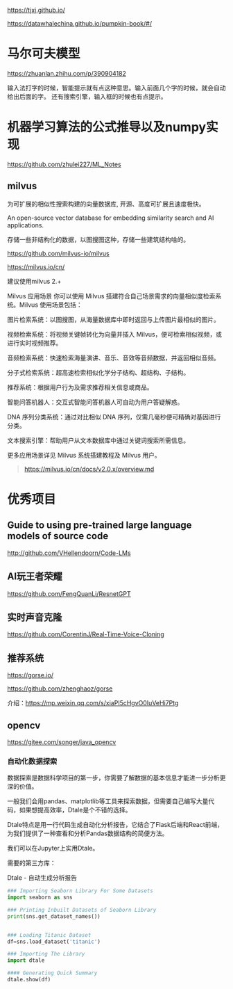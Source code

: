 
https://tjxj.github.io/

https://datawhalechina.github.io/pumpkin-book/#/



# 马尔可夫模型

https://zhuanlan.zhihu.com/p/390904182

输入法打字的时候，智能提示就有点这种意思。输入前面几个字的时候，就会自动给出后面的字。
还有搜索引擎，输入框的时候也有点提示。

# 机器学习算法的公式推导以及numpy实现

https://github.com/zhulei227/ML_Notes

## milvus

为可扩展的相似性搜索构建的向量数据库,
开源、高度可扩展且速度极快。

An open-source vector database for embedding similarity search and AI applications.

存储一些非结构化的数据，以图搜图这种，存储一些建筑结构啥的。

https://github.com/milvus-io/milvus

https://milvus.io/cn/

建议使用milvus 2.+

Milvus 应用场景
你可以使用 Milvus 搭建符合自己场景需求的向量相似度检索系统。Milvus 使用场景包括：

图片检索系统：以图搜图，从海量数据库中即时返回与上传图片最相似的图片。

视频检索系统：将视频关键帧转化为向量并插入 Milvus，便可检索相似视频，或进行实时视频推荐。

音频检索系统：快速检索海量演讲、音乐、音效等音频数据，并返回相似音频。

分子式检索系统：超高速检索相似化学分子结构、超结构、子结构。

推荐系统：根据用户行为及需求推荐相关信息或商品。

智能问答机器人：交互式智能问答机器人可自动为用户答疑解惑。

DNA 序列分类系统：通过对比相似 DNA 序列，仅需几毫秒便可精确对基因进行分类。

文本搜索引擎：帮助用户从文本数据库中通过关键词搜索所需信息。

更多应用场景详见 Milvus 系统搭建教程及 Milvus 用户。

> https://milvus.io/cn/docs/v2.0.x/overview.md

# 优秀项目

## Guide to using pre-trained large language models of source code

http://github.com/VHellendoorn/Code-LMs

## AI玩王者荣耀

https://github.com/FengQuanLi/ResnetGPT

## 实时声音克隆

https://github.com/CorentinJ/Real-Time-Voice-Cloning

## 推荐系统

https://gorse.io/

https://github.com/zhenghaoz/gorse

介绍：https://mp.weixin.qq.com/s/xiaPI5cHgvO0IuVeHi7Ptg

## opencv

https://gitee.com/songer/java_opencv

### 自动化数据探索

数据探索是数据科学项目的第一步，你需要了解数据的基本信息才能进一步分析更深的价值。

一般我们会用pandas、matplotlib等工具来探索数据，但需要自己编写大量代码，如果想提高效率，Dtale是个不错的选择。

Dtale特点是用一行代码生成自动化分析报告，它结合了Flask后端和React前端，为我们提供了一种查看和分析Pandas数据结构的简便方法。

我们可以在Jupyter上实用Dtale。

需要的第三方库：

Dtale - 自动生成分析报告

```python
### Importing Seaborn Library For Some Datasets
import seaborn as sns

### Printing Inbuilt Datasets of Seaborn Library
print(sns.get_dataset_names())


### Loading Titanic Dataset
df=sns.load_dataset('titanic')

### Importing The Library
import dtale

#### Generating Quick Summary
dtale.show(df)

```

